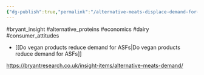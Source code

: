 ```yaml
---
{"dg-publish":true,"permalink":"/alternative-meats-displace-demand-for-animal-products/","tags":["alternative_proteins"],"created":"2024-03-14T16:11:20.000+00:00","updated":"2025-10-10T23:49:54.414+01:00"}
---
```


#bryant_insight #alternative_proteins #economics #dairy #consumer_attitudes 

- [[Do vegan products reduce demand for ASFs\|Do vegan products reduce demand for ASFs]]

https://bryantresearch.co.uk/insight-items/alternative-meats-demand/